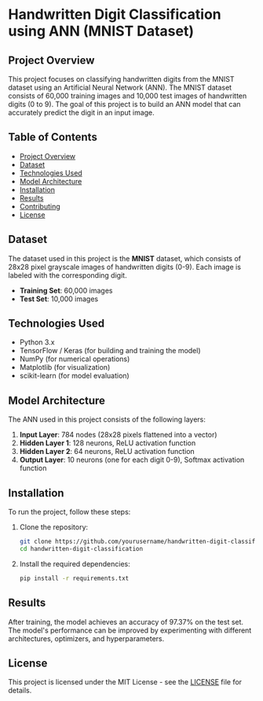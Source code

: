 # Handwritten Digit Classification using ANN (MNIST Dataset)

## Project Overview

This project focuses on classifying handwritten digits from the MNIST dataset using an Artificial Neural Network (ANN). The MNIST dataset consists of 60,000 training images and 10,000 test images of handwritten digits (0 to 9). The goal of this project is to build an ANN model that can accurately predict the digit in an input image.

## Table of Contents

- [Project Overview](#project-overview)
- [Dataset](#dataset)
- [Technologies Used](#technologies-used)
- [Model Architecture](#model-architecture)
- [Installation](#installation)
- [Results](#results)
- [Contributing](#contributing)
- [License](#license)

## Dataset

The dataset used in this project is the **MNIST** dataset, which consists of 28x28 pixel grayscale images of handwritten digits (0-9). Each image is labeled with the corresponding digit.

- **Training Set**: 60,000 images
- **Test Set**: 10,000 images

## Technologies Used

- Python 3.x
- TensorFlow / Keras (for building and training the model)
- NumPy (for numerical operations)
- Matplotlib (for visualization)
- scikit-learn (for model evaluation)

## Model Architecture

The ANN used in this project consists of the following layers:

1. **Input Layer**: 784 nodes (28x28 pixels flattened into a vector)
2. **Hidden Layer 1**: 128 neurons, ReLU activation function
3. **Hidden Layer 2**: 64 neurons, ReLU activation function
4. **Output Layer**: 10 neurons (one for each digit 0-9), Softmax activation function

## Installation

To run the project, follow these steps:

1. Clone the repository:

   ```bash
   git clone https://github.com/yourusername/handwritten-digit-classification.git
   cd handwritten-digit-classification
   
2. Install the required dependencies:

   ```bash
   pip install -r requirements.txt

## Results

After training, the model achieves an accuracy of 97.37% on the test set. The model's performance can be improved by experimenting with different architectures, optimizers, and hyperparameters.

## License

This project is licensed under the MIT License - see the [LICENSE](License) file for details.





